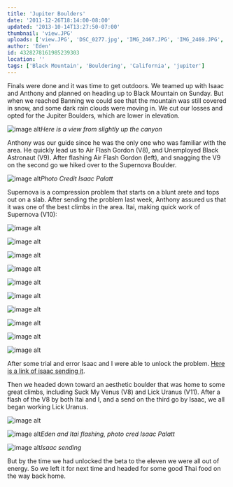 ```yaml
---
title: 'Jupiter Boulders'
date: '2011-12-26T18:14:00-08:00'
updated: '2013-10-14T13:27:50-07:00'
thumbnail: 'view.JPG'
uploads: ['view.JPG', 'DSC_0277.jpg', 'IMG_2467.JPG', 'IMG_2469.JPG', 'IMG_2470.JPG', 'IMG_2471.JPG', 'IMG_2472.JPG', 'IMG_2473.JPG', 'IMG_2474.JPG', 'IMG_2475.JPG', 'IMG_2476.JPG', 'IMG_2477.JPG', 'DSC_0306-1.jpg', 'DSC_0327.jpg', 'IMG_2505.JPG']
author: 'Eden'
id: 4328278161985239303
location: ''
tags: ['Black Mountain', 'Bouldering', 'California', 'jupiter']
---
```


Finals were done and it was time to get outdoors. We teamed up with Isaac and Anthony and planned on heading up to Black Mountain on Sunday. But when we reached Banning we could see that the mountain was still covered in snow, and some dark rain clouds were moving in. We cut our losses and opted for the Jupiter Boulders, which are lower in elevation.

![image alt](uploads/view.JPG)*Here is a view from slightly up the canyon*

Anthony was our guide since he was the only one who was familiar with the area. He quickly lead us to Air Flash Gordon (V8), and Unemployed Black Astronaut (V9). After flashing Air Flash Gordon (left), and snagging the V9 on the second go we hiked over to the Supernova Boulder.

![image alt](uploads/DSC_0277.jpg)*Photo Credit Isaac Palatt*

Supernova is a compression problem that starts on a blunt arete and tops out on a slab. After sending the problem last week, Anthony assured us that it was one of the best climbs in the area. Itai, making quick work of Supernova (V10):

![image alt](uploads/IMG_2467.JPG)

![image alt](uploads/IMG_2469.JPG)

![image alt](uploads/IMG_2470.JPG)

![image alt](uploads/IMG_2471.JPG)

![image alt](uploads/IMG_2472.JPG)

![image alt](uploads/IMG_2473.JPG)

![image alt](uploads/IMG_2474.JPG)

![image alt](uploads/IMG_2475.JPG)

![image alt](uploads/IMG_2476.JPG)

![image alt](uploads/IMG_2477.JPG)

After some trial and error Isaac and I were able to unlock the problem. [Here is a link of isaac sending it](http://www.youtube.com/watch?v=F0Gci-LlBFs&context=C3d2f080ADOEgsToPDskKHcLZ7d1nSRbya0p-u0VLx).

Then we headed down toward an aesthetic boulder that was home to some great climbs, including Suck My Venus (V8) and Lick Uranus (V11). After a flash of the V8 by both Itai and I, and a send on the third go by Isaac, we all began working Lick Uranus.

![image alt](uploads/DSC_0306-1.jpg)

![image alt](uploads/DSC_0327.jpg)*Eden and Itai flashing, photo cred Isaac Palatt*

![image alt](uploads/IMG_2505.JPG)*Isaac sending*

But by the time we had unlocked the beta to the eleven we were all out of energy. So we left it for next time and headed for some good Thai food on the way back home.
